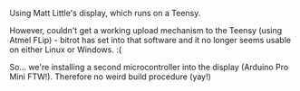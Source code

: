 Using Matt Little's display, which runs on a Teensy.

However, couldn't get a working upload mechanism to the Teensy (using Atmel FLip) - bitrot has set into that software and it no longer seems usable on either Linux or Windows.  :(

So... we're installing a second microcontroller into the display (Arduino Pro Mini FTW!).  Therefore no weird build procedure (yay!)
